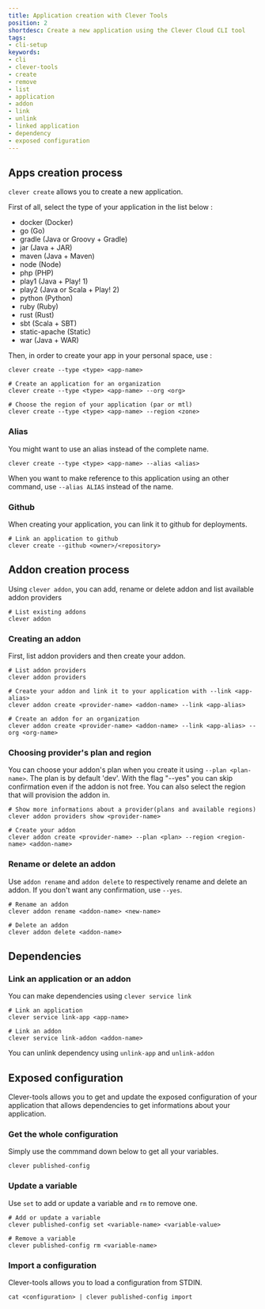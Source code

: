 ```yaml
---
title: Application creation with Clever Tools
position: 2
shortdesc: Create a new application using the Clever Cloud CLI tool
tags:
- cli-setup
keywords:
- cli
- clever-tools
- create
- remove
- list
- application
- addon
- link
- unlink
- linked application
- dependency
- exposed configuration
---
```

## Apps creation process

`clever create` allows you to create a new application.

First of all, select the type of your application in the list below :

* docker (Docker)
* go (Go)
* gradle (Java or Groovy + Gradle)
* jar (Java + JAR)
* maven (Java + Maven)
* node (Node)
* php (PHP)
* play1 (Java + Play! 1)
* play2 (Java or Scala + Play! 2)
* python (Python)
* ruby (Ruby)
* rust (Rust)
* sbt (Scala + SBT)
* static-apache (Static)
* war (Java + WAR)

Then, in order to create your app in your personal space, use :

    clever create --type <type> <app-name>

    # Create an application for an organization
    clever create --type <type> <app-name> --org <org>

    # Choose the region of your application (par or mtl)
    clever create --type <type> <app-name> --region <zone>

### Alias

You might want to use an alias instead of the complete name.

    clever create --type <type> <app-name> --alias <alias>

When you want to make reference to this application using an other command, use `--alias ALIAS` instead of the name.

### Github

When creating your application, you can link it to github for deployments.

    # Link an application to github
    clever create --github <owner>/<repository>

## Addon creation process

Using `clever addon`, you can add, rename or delete addon and list available addon providers

    # List existing addons
    clever addon

### Creating an addon

First, list addon providers and then create your addon.

    # List addon providers
    clever addon providers

    # Create your addon and link it to your application with --link <app-alias>
    clever addon create <provider-name> <addon-name> --link <app-alias>

    # Create an addon for an organization
    clever addon create <provider-name> <addon-name> --link <app-alias> --org <org-name>

### Choosing provider's plan and region

You can choose your addon's plan when you create it using `--plan <plan-name>`. The plan is by default 'dev'. With the flag "--yes" you can skip confirmation even if the addon is not free. You can also select the region that will provision the addon in.

    # Show more informations about a provider(plans and available regions)
    clever addon providers show <provider-name>

    # Create your addon
    clever addon create <provider-name> --plan <plan> --region <region-name> <addon-name>

### Rename or delete an addon

Use `addon rename` and `addon delete` to respectively rename and delete an addon.
If you don't want any confirmation, use `--yes`.

    # Rename an addon
    clever addon rename <addon-name> <new-name>

    # Delete an addon
    clever addon delete <addon-name>


## Dependencies

### Link an application or an addon

You can make dependencies using `clever service link`

    # Link an application
    clever service link-app <app-name>

    # Link an addon
    clever service link-addon <addon-name>

You can unlink dependency using `unlink-app` and `unlink-addon`

## Exposed configuration

Clever-tools allows you to get and update the exposed configuration of your application that allows dependencies to get informations about your application.

### Get the whole configuration

Simply use the commmand down below to get all your variables.

    clever published-config

### Update a variable

Use `set` to add or update a  variable and `rm` to remove one.

    # Add or update a variable
    clever published-config set <variable-name> <variable-value>

    # Remove a variable
    clever published-config rm <variable-name>

### Import a configuration

Clever-tools allows you to load a configuration from STDIN.

    cat <configuration> | clever published-config import
